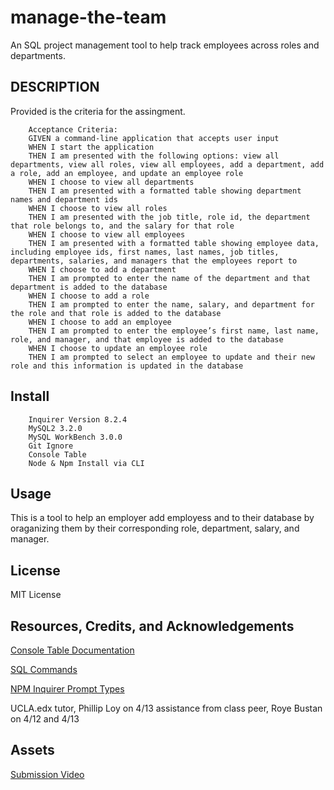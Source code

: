 # manage-the-team
An SQL project management tool to help track employees across roles and departments. 

## DESCRIPTION
Provided is the criteria for the assingment.


        Acceptance Criteria:
        GIVEN a command-line application that accepts user input
        WHEN I start the application
        THEN I am presented with the following options: view all departments, view all roles, view all employees, add a department, add a role, add an employee, and update an employee role
        WHEN I choose to view all departments
        THEN I am presented with a formatted table showing department names and department ids
        WHEN I choose to view all roles
        THEN I am presented with the job title, role id, the department that role belongs to, and the salary for that role
        WHEN I choose to view all employees
        THEN I am presented with a formatted table showing employee data, including employee ids, first names, last names, job titles, departments, salaries, and managers that the employees report to
        WHEN I choose to add a department
        THEN I am prompted to enter the name of the department and that department is added to the database
        WHEN I choose to add a role
        THEN I am prompted to enter the name, salary, and department for the role and that role is added to the database
        WHEN I choose to add an employee
        THEN I am prompted to enter the employee’s first name, last name, role, and manager, and that employee is added to the database
        WHEN I choose to update an employee role
        THEN I am prompted to select an employee to update and their new role and this information is updated in the database

## Install

        Inquirer Version 8.2.4
        MySQL2 3.2.0
        MySQL WorkBench 3.0.0
        Git Ignore
        Console Table
        Node & Npm Install via CLI


## Usage
This is a tool to help an employer add employess and to their database by oraganizing them by their corresponding role, department, salary, and manager.

## License

MIT License

## Resources, Credits, and Acknowledgements
[Console Table Documentation](https://www.npmjs.com/package/console.table)

[SQL Commands](https://docs.oracle.com/cd/B25329_01/doc/appdev.102/b25108/xedev_sqlplus.htm)

[NPM Inquirer Prompt Types](https://www.npmjs.com/package/inquirer#answers)


UCLA.edx tutor, Phillip Loy on 4/13
assistance from class peer, Roye Bustan on 4/12 and 4/13

## Assets

[Submission Video](chrome-extension://mmeijimgabbpbgpdklnllpncmdofkcpn/app.html#/files/5df9be4b-7561-4537-y570-3d891dc8819c)




